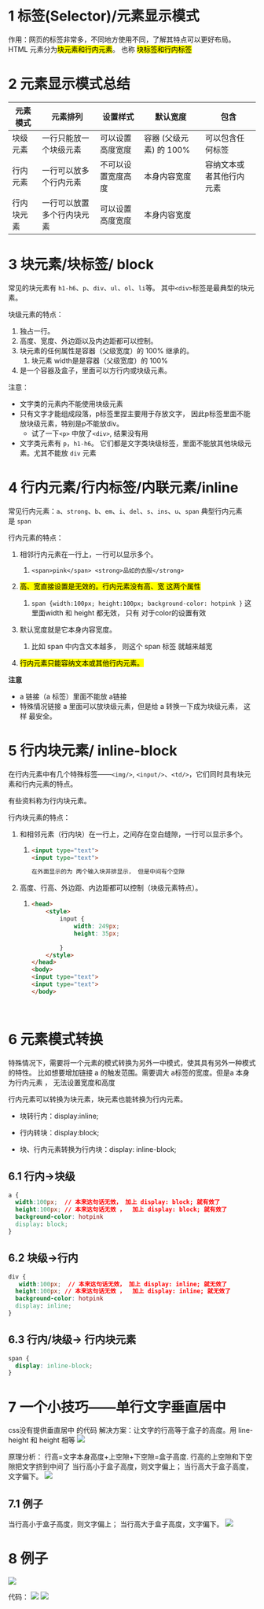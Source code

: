 # 1 标签(Selector)/元素显示模式

作用：网页的标签非常多，不同地方使用不同，了解其特点可以更好布局。
HTML 元素分为<mark>块元素和行内元素</mark>。 也称 <mark>块标签和行内标签</mark>

# 2 元素显示模式总结

| 元素模式  | 元素排列          | 设置样式      | 默认宽度     | 包含           |
| ----- | ------------- | --------- | -------- | ------------ |
| 块级元素  | 一行只能放一个块级元素   | 可以设置高度宽度  | 容器 (父级元素) 的 100%  | 可以包含任何标签     |
| 行内元素  | 一行可以放多个行内元素   | 不可以设置宽度高度 | 本身内容宽度   | 容纳文本或者其他行内元素 |
| 行内块元素 | 一行可以放置多个行内块元素 | 可以设置高度宽度  | 本身内容宽度   |              |

# 3 块元素/块标签/ block

常见的块元素有 `h1-h6`、`p`、`div`、`ul`、`ol`、`li`等。 其中`<div>`标签是最典型的块元素。

块级元素的特点：

1. 独占一行。
2. 高度、宽度、外边距以及内边距都可以控制。
3. 块元素的任何属性是容器（父级宽度）的 100% 继承的。
    1. 块元素 width是是容器（父级宽度）的 100%
4. 是一个容器及盒子，里面可以方行内或块级元素。

注意：
- 文字类的元素内不能使用块级元素
- 只有文字才能组成段落，p标签里捏主要用于存放文字， 因此p标签里面不能放块级元素，特别是p不能放div。
  - 试了一下`<p>` 中放了`<div>`, 结果没有用
- 文字类元素有 `p`，`h1-h6`。 它们都是文字类块级标签，里面不能放其他块级元素。尤其不能放 `div` 元素

# 4 行内元素/行内标签/内联元素/inline

常见行内元素：`a`、`strong`、`b`、`em`、`i`、`del`、`s`、`ins`、`u`、`span`
典型行内元素是 `span`

行内元素的特点： 

1. 相邻行内元素在一行上，一行可以显示多个。
   
   1. `<span>pink</span> <strong>品如的衣服</strong> `

2. <mark> 高、宽直接设置是无效的。行内元素没有高、宽 这两个属性 </mark>
   
   1. `span {width:100px; height:100px; background-color: hotpink }` 这里面width 和 height 都无效， 只有 对于color的设置有效 

3. 默认宽度就是它本身内容宽度。
   
   1. 比如 span 中内含文本越多， 则这个 span 标签 就越来越宽 

4. <mark>行内元素只能容纳文本或其他行内元素。</mark>

**注意**

- a 链接（a 标签）里面不能放 a链接
- 特殊情况链接 a 里面可以放块级元素，但是给 a 转换一下成为块级元素， 这样 最安全。

# 5 行内块元素/ inline-block

在行内元素中有几个特殊标签——`<img/>`, `<input/>`、`<td/>`，它们同时具有块元素和行内元素的特点。

有些资料称为行内块元素。

行内块元素的特点：

1. 和相邻元素（行内块）在一行上，之间存在空白缝隙，一行可以显示多个。
   
   1. ```html
      <input type="text">
      <input type="text">
      
      在外面显示的为 两个输入块并排显示， 但是中间有个空隙
      ```

2. 高度、行高、外边距、内边距都可以控制（块级元素特点）。
   
   1. ```html
      <head>
          <style>
              input { 
                  width: 249px;
                  height: 35px;
      
              }
          </style>
      </head>
      <body>
      <input type="text">
      <input type="text">
      </body>
    ```


# 6 元素模式转换

特殊情况下，需要将一个元素的模式转换为另外一中模式，使其具有另外一种模式的特性。
比如想要增加链接 a 的触发范围。需要调大 a标签的宽度。但是a 本身为行内元素 ， 无法设置宽度和高度

行内元素可以转换为块元素，块元素也能转换为行内元素。

- 块转行内：display:inline;

- 行内转块：display:block;

- 块、行内元素转换为行内块：display: inline-block;

## 6.1 行内->块级

```css
a {
  width:100px;  // 本来这句话无效， 加上 display: block; 就有效了
  height:100px; // 本来这句话无效 ，  加上 display: block; 就有效了
  background-color: hotpink
  display: block;
}
```

## 6.2 块级->行内

```css
div {
   width:100px;  // 本来这句话无效， 加上 display: inline; 就无效了
  height:100px; // 本来这句话无效 ，  加上 display: inline; 就无效了
  background-color: hotpink
  display: inline;
}
```

## 6.3 行内/块级-> 行内块元素

```css
span {
  display: inline-block;
}
```

# 7 一个小技巧——单行文字垂直居中

css没有提供垂直居中 的代码
解决方案：让文字的行高等于盒子的高度。用 line-height 和 height 相等
![](image/Chapte2_css_元素显示模式_002_单行文字垂直例子.png)

原理分析：
行高=文字本身高度+上空隙+下空隙=盒子高度. 行高的上空隙和下空隙把文字挤到中间了
当行高小于盒子高度，则文字偏上；
当行高大于盒子高度，文字偏下。
![](.\image\Chapte2_css_元素显示模式_001_单行文字垂直居中原理.png)

## 7.1 例子
当行高小于盒子高度，则文字偏上；
当行高大于盒子高度，文字偏下。
![](image/Chapte2_css_元素显示模式_003_行高大于小于盒子高度.png)

# 8 例子

![](image/Chapte2_css_元素显示模式_002_例子.png)

代码： 
![](image/Chapte2_css_元素显示模式_003_例子_代码1.png)
![](image/Chapte2_css_元素显示模式_004_例子_代码2.png)
